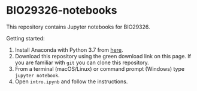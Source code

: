 # BIO29326-notebooks

This repository contains Jupyter notebooks for BIO29326.

Getting started:

1. Install Anaconda with Python 3.7 from [here](https://www.anaconda.com/distribution/).
2. Download this repository using the green download link on this page. If you are familiar with `git` you can clone this repository. 
2. From a terminal (macOS/Linux) or command prompt (Windows) type `jupyter notebook`.
3. Open `intro.ipynb` and follow the instructions. 

